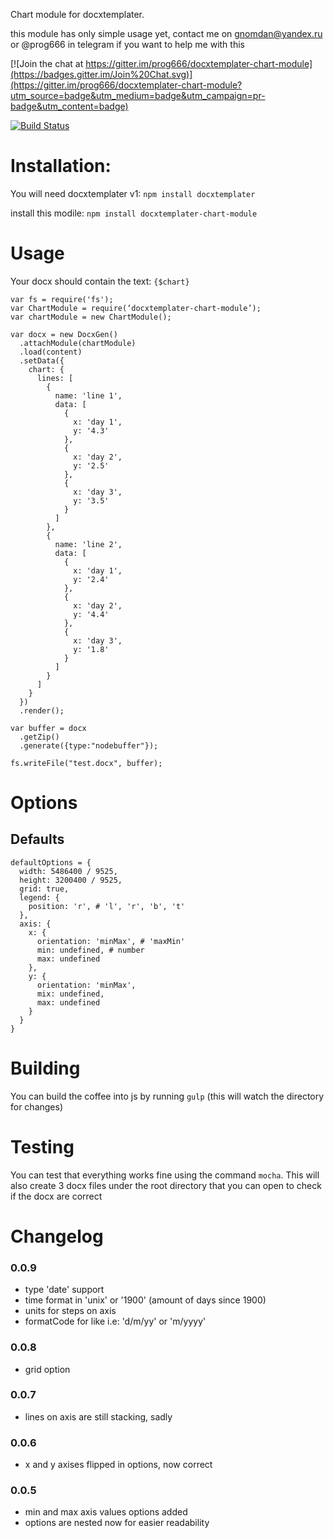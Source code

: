 Chart module for docxtemplater.

this module has only simple usage yet, contact me on gnomdan@yandex.ru or @prog666 in telegram if you want to help me with this

[![Join the chat at https://gitter.im/prog666/docxtemplater-chart-module](https://badges.gitter.im/Join%20Chat.svg)](https://gitter.im/prog666/docxtemplater-chart-module?utm_source=badge&utm_medium=badge&utm_campaign=pr-badge&utm_content=badge)

[![Build Status](https://travis-ci.org/prog666/docxtemplater-chart-module.svg?branch=master)](https://travis-ci.org/prog666/docxtemplater-chart-module)

# Installation:

You will need docxtemplater v1: `npm install docxtemplater`

install this modile: `npm install docxtemplater-chart-module`

# Usage

Your docx should contain the text: `{$chart}`

    var fs = require('fs');
    var ChartModule = require(‘docxtemplater-chart-module’);
    var chartModule = new ChartModule();

    var docx = new DocxGen()
      .attachModule(chartModule)
      .load(content)
      .setData({
        chart: {
          lines: [
            {
              name: 'line 1',
              data: [
                {
                  x: 'day 1',
                  y: '4.3'
                },
                {
                  x: 'day 2',
                  y: '2.5'
                },
                {
                  x: 'day 3',
                  y: '3.5'
                }
              ]
            },
            {
              name: 'line 2',
              data: [
                {
                  x: 'day 1',
                  y: '2.4'
                },
                {
                  x: 'day 2',
                  y: '4.4'
                },
                {
                  x: 'day 3',
                  y: '1.8'
                }
              ]
            }
          ]
        }
      })
      .render();

    var buffer = docx
      .getZip()
      .generate({type:"nodebuffer"});

    fs.writeFile("test.docx", buffer);

# Options

## Defaults

```
defaultOptions = {
  width: 5486400 / 9525,
  height: 3200400 / 9525,
  grid: true,
  legend: {
    position: 'r', # 'l', 'r', 'b', 't'
  },
  axis: {
    x: {
      orientation: 'minMax', # 'maxMin'
      min: undefined, # number
      max: undefined
    },
    y: {
      orientation: 'minMax',
      mix: undefined,
      max: undefined
    }
  }
}
```

# Building

 You can build the coffee into js by running `gulp` (this will watch the directory for changes)

# Testing

You can test that everything works fine using the command `mocha`. This will also create 3 docx files under the root directory that you can open to check if the docx are correct

# Changelog

### 0.0.9
- type 'date' support
- time format in 'unix' or '1900' (amount of days since 1900)
- units for steps on axis
- formatCode for like i.e: 'd/m/yy' or 'm/yyyy'

### 0.0.8
- grid option

### 0.0.7
- lines on axis are still stacking, sadly

### 0.0.6
- x and y axises flipped in options, now correct

### 0.0.5
- min and max axis values options added
- options are nested now for easier readability